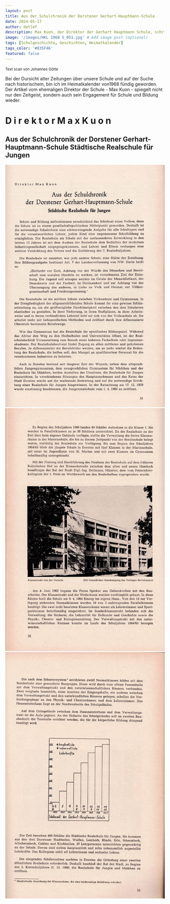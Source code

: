 ```yaml
---
layout: post
title: Aus der Schulchronik der Dorstener Gerhart-Hauptmann-Schule
date: 2024-05-17
author: detlef
description: Max Kuon, der Direktor der Gerhart Hauptmann Schule, schrieb 1968 für den Heimatkalender über die städtische Realschule für Jungen
image: '/images/HKL 1968 S_051.jpg' # Add image post (optional)
tags: [Schulgeschichte, Geschichten, Heimatkalender]
tags_color: '#835F46'
featured: false
---
```


<small> Text scan von Johannes Götte</small>

Bei der Dursicht alter Zeitungen über unsere Schule und auf der Suche nach historischem, bin ich im Heimatkalender von1968 fündig geworden.
Der Artikel vom ehemaligen Direktor der Schule - Max Kuon - spiegelt nicht nur den Zeitgeist, sondern auch sein Engagement für Schule und Bildung wieder.

# D i r e k t o r  M a x  K u o n

## Aus der Schulchronik der Dorstener Gerhart-Hauptmann-Schule Städtische Realschule für Jungen

<img src="/images/heimatkalender/HKL 1968 S_051.jpg" loading="lazy" alt="Artikel">
<img src="/images/heimatkalender/HKL 1968 S_052.jpg" loading="lazy" alt="Artikel">
<img src="/images/heimatkalender/HKL 1968 S_053.jpg" loading="lazy" alt="Artikel">
